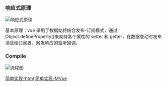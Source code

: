 ### 响应式原理

![响应式原理](https://zbd-image.oss-cn-hangzhou.aliyuncs.com/rumination/%E5%BE%AE%E4%BF%A1%E6%88%AA%E5%9B%BE_20210101214724.png)

基本原理：vue 采用了数据劫持结合发布-订阅模式，通过 Object.defineProperty()来劫持各个属性的 setter 和 getter，在数据变动时发布消息给订阅者，触发响应的监听回调。

### Compile

![流程图](https://zbd-image.oss-cn-hangzhou.aliyuncs.com/rumination/vue%20%282%29.png)

[简单实现-html](./compile.html)
[简单实现-MVue](./MVue.js)
